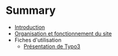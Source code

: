 # Summary

* [Introduction](README.md)
* [Organisation et fonctionnement du site](organisation_et_fonctionnement_du_site.md)
* Fiches d'utilisation
   * [Présentation de Typo3](presentation_de_typo3.md)

